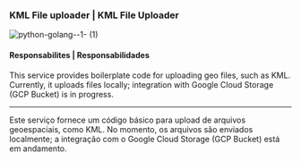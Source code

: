 ### KML File uploader | KML File Uploader

![python-golang--1- (1)](https://github.com/user-attachments/assets/1177f3cc-2523-4795-b176-a920cb625a79)

#### **Responsabilites** | **Responsabilidades**

This service provides boilerplate code for uploading geo files, such as KML. Currently, it uploads files locally; integration with Google Cloud Storage (GCP Bucket) is in progress.

<hr>

Este serviço fornece um código básico para upload de arquivos geoespaciais, como KML. No momento, os arquivos são enviados localmente; a integração com o Google Cloud Storage (GCP Bucket) está em andamento.
